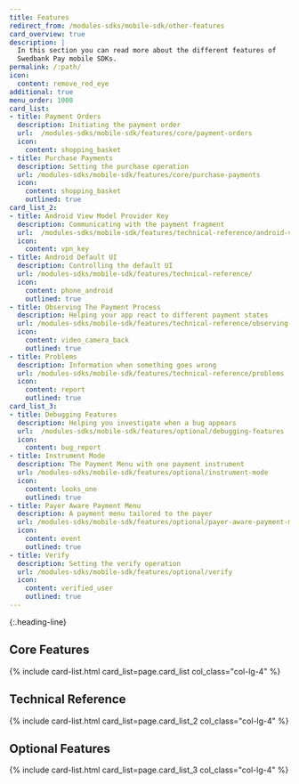 ```yaml
---
title: Features
redirect_from: /modules-sdks/mobile-sdk/other-features
card_overview: true
description: |
  In this section you can read more about the different features of
  Swedbank Pay mobile SDKs.
permalink: /:path/
icon:
  content: remove_red_eye
additional: true
menu_order: 1000
card_list:
- title: Payment Orders
  description: Initiating the payment order
  url:  /modules-sdks/mobile-sdk/features/core/payment-orders
  icon:
    content: shopping_basket
- title: Purchase Payments
  description: Setting the purchase operation
  url: /modules-sdks/mobile-sdk/features/core/purchase-payments
  icon:
    content: shopping_basket
    outlined: true
card_list_2:
- title: Android View Model Provider Key
  description: Communicating with the payment fragment
  url:  /modules-sdks/mobile-sdk/features/technical-reference/android-view-model-provider-key
  icon:
    content: vpn_key
- title: Android Default UI
  description: Controlling the default UI
  url: /modules-sdks/mobile-sdk/features/technical-reference/
  icon:
    content: phone_android
    outlined: true
- title: Observing The Payment Process
  description: Helping your app react to different payment states
  url: /modules-sdks/mobile-sdk/features/technical-reference/observing-the-payment-process
  icon:
    content: video_camera_back
    outlined: true
- title: Problems
  description: Information when something goes wrong
  url: /modules-sdks/mobile-sdk/features/technical-reference/problems
  icon:
    content: report
    outlined: true
card_list_3:
- title: Debugging Features
  description: Helping you investigate when a bug appears
  url:  /modules-sdks/mobile-sdk/features/optional/debugging-features
  icon:
    content: bug_report
- title: Instrument Mode
  description: The Payment Menu with one payment instrument
  url: /modules-sdks/mobile-sdk/features/optional/instrument-mode
  icon:
    content: looks_one
    outlined: true
- title: Payer Aware Payment Menu
  description: A payment menu tailored to the payer
  url: /modules-sdks/mobile-sdk/features/optional/payer-aware-payment-menu
  icon:
    content: event
    outlined: true
- title: Verify
  description: Setting the verify operation
  url: /modules-sdks/mobile-sdk/features/optional/verify
  icon:
    content: verified_user
    outlined: true
---
```


{:.heading-line}

## Core Features

{% include card-list.html card_list=page.card_list col_class="col-lg-4" %}

## Technical Reference

{% include card-list.html card_list=page.card_list_2 col_class="col-lg-4" %}

## Optional Features

{% include card-list.html card_list=page.card_list_3 col_class="col-lg-4" %}
